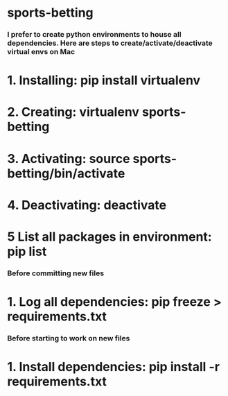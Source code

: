 # sports-betting

### I prefer to create python environments to house all dependencies. Here are steps to create/activate/deactivate virtual envs on Mac

# 1. Installing: pip install virtualenv

# 2. Creating: virtualenv sports-betting

# 3. Activating: source sports-betting/bin/activate

# 4. Deactivating: deactivate

# 5 List all packages in environment: pip list

### Before committing new files

# 1. Log all dependencies: pip freeze > requirements.txt

### Before starting to work on new files

# 1. Install dependencies: pip install -r requirements.txt
